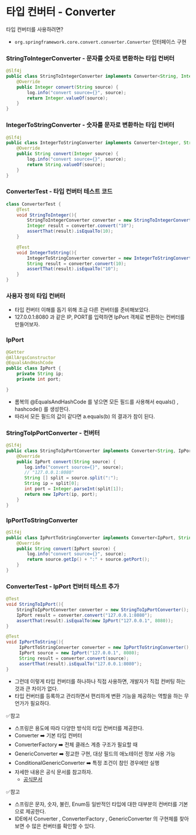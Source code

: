 
# 타입 컨버터 - Converter

타입 컨버터를 사용하려면?
- ```org.springframework.core.convert.converter.Converter``` 인터페이스 구현

### StringToIntegerConverter - 문자를 숫자로 변환하는 타입 컨버터

```java
@Slf4j
public class StringToIntegerConverter implements Converter<String, Integer> {
    @Override
    public Integer convert(String source) {
        log.info("convert source={}", source);
        return Integer.valueOf(source);
    }
}
```
### IntegerToStringConverter - 숫자를 문자로 변환하는 타입 컨버터

```java
@Slf4j
public class IntegerToStringConverter implements Converter<Integer, String> {
    @Override
    public String convert(Integer source) {
        log.info("convert source={}", source);
        return String.valueOf(source);
    }
}
```

### ConverterTest - 타입 컨버터 테스트 코드
```java
class ConverterTest {
    @Test
    void StringToInteger(){
        StringToIntegerConverter converter = new StringToIntegerConverter();
        Integer result = converter.convert("10");
        assertThat(result).isEqualTo(10);
    }

    @Test
    void IntegerToString(){
        IntegerToStringConverter converter = new IntegerToStringConverter();
        String result = converter.convert(10);
        assertThat(result).isEqualTo("10");
    }
}
```
### 사용자 정의 타입 컨버터

- 타입 컨버터 이해를 돕기 위해 조금 다른 컨버터를 준비해보았다.
- 127.0.0.1:8080 과 같은 IP, PORT를 입력하면 IpPort 객체로 변환하는 컨버터를 만들어보자.


### IpPort

```java
@Getter
@AllArgsConstructor
@EqualsAndHashCode
public class IpPort {
    private String ip;
    private int port;

}
```
- 롬복의 @EqualsAndHashCode 를 넣으면 모든 필드를 사용해서 equals() , hashcode() 를 생성한다.
- 따라서 모든 필드의 값이 같다면 a.equals(b) 의 결과가 참이 된다.

### StringToIpPortConverter - 컨버터

````java
@Slf4j
public class StringToIpPortConverter implements Converter<String, IpPort> {
    @Override
    public IpPort convert(String source) {
       log.info("convert source={}", source);
       // "127.0.0.1:8080"
       String [] split = source.split(":");
       String ip = split[0];
       int port = Integer.parseInt(split[1]);
       return new IpPort(ip, port);
    }
}
````

### IpPortToStringConverter

```java
@Slf4j
public class IpPortToStringConverter implements Converter<IpPort, String> {
    @Override
    public String convert(IpPort source) {
        log.info("convert source={}", source);
        return source.getIp() + ":" + source.getPort();
    }
}
```

### ConverterTest - IpPort 컨버터 테스트 추가

```java
@Test
void StringToIpPort(){
    StringToIpPortConverter converter = new StringToIpPortConverter();
    IpPort result = converter.convert("127.0.0.1:8080");
    assertThat(result).isEqualTo(new IpPort("127.0.0.1", 8080));
}

@Test
void IpPortToString(){
     IpPortToStringConverter converter = new IpPortToStringConverter();
     IpPort source = new IpPort("127.0.0.1", 8080);
     String result = converter.convert(source);
     assertThat(result).isEqualTo("127.0.0.1:8080");
}
```
- 그런데 이렇게 타입 컨버터를 하나하나 직접 사용하면, 개발자가 직접 컨버팅 하는 것과 큰 차이가 없다.
- 타입 컨버터를 등록하고 관리하면서 편리하게 변환 기능을 제공하는 역할을 하는 무언가가 필요하다.

✅참고
- 스프링은 용도에 따라 다양한 방식의 타입 컨버터를 제공한다. 
- Converter ➡️ 기본 타입 컨버터
- ConverterFactory ➡️ 전체 클래스 계층 구조가 필요할 때
- GenericConverter ➡️ 정교한 구현, 대상 필드의 애노테이션 정보 사용 가능
- ConditionalGenericConverter ➡️ 특정 조건이 참인 경우에만 실행
- 자세한 내용은 공식 문서를 참고하자.
   - [공식문서](https://docs.spring.io/spring-framework/docs/current/reference/html/core.html#core-convert)

✅참고
- 스프링은 문자, 숫자, 불린, Enum등 일반적인 타입에 대한 대부분의 컨버터를 기본으로 제공한다.
-  IDE에서 Converter , ConverterFactory , GenericConverter 의 구현체를 찾아보면 
   수 많은 컨버터를 확인할 수 있다.